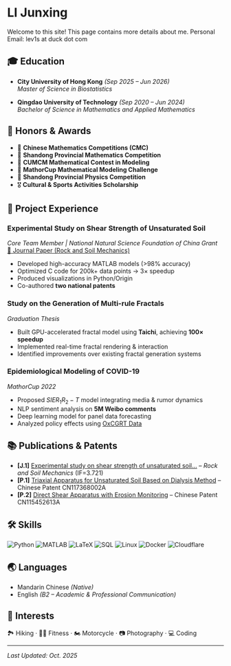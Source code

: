 # LI Junxing
Welcome to this site! This page contains more details about me.
Personal Email: lev1s at duck dot com

## 🎓 Education

- **City University of Hong Kong** *(Sep 2025 – Jun 2026)*  
  *Master of Science in Biostatistics*  

- **Qingdao University of Technology** *(Sep 2020 – Jun 2024)*  
  *Bachelor of Science in Mathematics and Applied Mathematics*  


## 🏅 Honors & Awards  

- 🥈 **Chinese Mathematics Competitions (CMC)**
- 🥈 **Shandong Provincial Mathematics Competition** 
- 🥈 **CUMCM Mathematical Contest in Modeling** 
- 🥉 **MathorCup Mathematical Modeling Challenge** 
- 🥈 **Shandong Provincial Physics Competition** 
- 🎖️ **Cultural & Sports Activities Scholarship** 


## 🔬 Project Experience  

### **Experimental Study on Shear Strength of Unsaturated Soil**  
*Core Team Member | National Natural Science Foundation of China Grant*  
[📄 Journal Paper (Rock and Soil Mechanics)](https://doi.org/10.16285/j.rsm.2022.2005)  
- Developed high-accuracy MATLAB models (>98% accuracy)  
- Optimized C code for 200k+ data points → 3× speedup  
- Produced visualizations in Python/Origin  
- Co-authored **two national patents**  

### **Study on the Generation of Multi-rule Fractals**  
*Graduation Thesis*  
- Built GPU-accelerated fractal model using **Taichi**, achieving **100× speedup**  
- Implemented real-time fractal rendering & interaction  
- Identified improvements over existing fractal generation systems  

### **Epidemiological Modeling of COVID-19**  
*MathorCup 2022*  
- Proposed $SIER_1R_2-T$ model integrating media & rumor dynamics  
- NLP sentiment analysis on **5M Weibo comments**  
- Deep learning model for panel data forecasting  
- Analyzed policy effects using [OxCGRT Data](https://www.bsg.ox.ac.uk/research/research-projects/covid-19-government-response-tracker)  


## 📚 Publications & Patents  

- **[J.1]** [Experimental study on shear strength of unsaturated soil...](https://doi.org/10.16285/j.rsm.2022.2005) – *Rock and Soil Mechanics* (IF=3.721)  
- **[P.1]** [Triaxial Apparatus for Unsaturated Soil Based on Dialysis Method](https://patents.google.com/patent/CN117368002A) – Chinese Patent CN117368002A  
- **[P.2]** [Direct Shear Apparatus with Erosion Monitoring](https://patents.google.com/patent/CN115452613A) – Chinese Patent CN115452613A  


## 🛠 Skills  

![Python](https://img.shields.io/badge/-Python-3776AB?style=flat-square&logo=python&logoColor=white)
![MATLAB](https://img.shields.io/badge/-MATLAB-orange?style=flat-square&logo=mathworks)
![LaTeX](https://img.shields.io/badge/-LaTeX-008080?style=flat-square&logo=latex)
![SQL](https://img.shields.io/badge/-SQL-4479A1?style=flat-square&logo=mysql)
![Linux](https://img.shields.io/badge/-Linux-FCC624?style=flat-square&logo=linux&logoColor=black)
![Docker](https://img.shields.io/badge/-Docker-2496ED?style=flat-square&logo=docker)
![Cloudflare](https://img.shields.io/badge/-Cloudflare-F38020?style=flat-square&logo=cloudflare)


## 🌏 Languages  

- Mandarin Chinese *(Native)*  
- English *(B2 – Academic & Professional Communication)*  


## 🎯 Interests  

🏞 Hiking · 🏋️‍♂️ Fitness · 🏍 Motorcycle · 📷 Photography · 💻 Coding  

---
*Last Updated: Oct. 2025*
